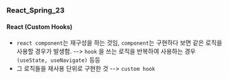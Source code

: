 ### React_Spring_23

#### React (Custom Hooks)
- `react component`는 재구성을 하는 것임, `component`는 구현하다 보면 같은 로직을 사용할 경우가 발생함. --> `hook` 을 쓰는 로직을 반복하여 사용하는 경우 `(useState, useNavigate)` 등등
- 그 로직들을 재사용 단위로 구현한 것 --> `custom hook`
